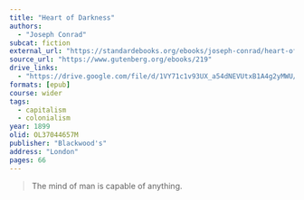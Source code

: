 ```yaml
---
title: "Heart of Darkness"
authors:
  - "Joseph Conrad"
subcat: fiction
external_url: "https://standardebooks.org/ebooks/joseph-conrad/heart-of-darkness/text"
source_url: "https://www.gutenberg.org/ebooks/219"
drive_links:
  - "https://drive.google.com/file/d/1VY71c1v93UX_a54dNEVUtxB1A4g2yMWU/view?usp=drivesdk"
formats: [epub]
course: wider
tags:
  - capitalism
  - colonialism
year: 1899
olid: OL37044657M
publisher: "Blackwood's"
address: "London"
pages: 66
---
```


> The mind of man is capable of anything.
